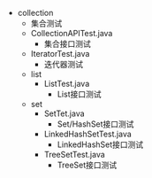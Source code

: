 - collection
    - 集合测试
    - CollectionAPITest.java
        - 集合接口测试
    - IteratorTest.java
        - 迭代器测试
    - list
        - ListTest.java
            - List接口测试
    - set
        - SetTet.java
            - Set/HashSet接口测试
        - LinkedHashSetTest.java
            - LinkedHashSet接口测试
        - TreeSetTest.java
            - TreeSet接口测试
